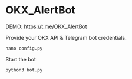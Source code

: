 # OKX_AlertBot

DEMO: https://t.me/OKX_AlertBot

Provide your OKX API & Telegram bot credentials. 
````
nano config.py
````

Start the bot
````
python3 bot.py
````